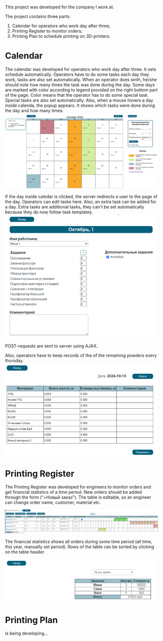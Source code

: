 This project was developed for the company I work at.

The project contains three parts:
1. Calendar for operators who work day after three;
2. Printing Register to monitor orders;
3. Printing Plan to schedule printing on 3D-printers.

# Calendar
The calendar was developed for operators who work day after three. It sets schedule automatically.
Operators have to do some tasks each day they work, tasks are also set automatically. When an operator does smth, he/she should note how many times the task was done during the day.
Some days are marked with color according to legend provided on the right bottom part of the page. Color means that the operator has to do some special task. Special tasks are also set automatically.
Also, when a mouse hovers a day inside calenda, the popup appears. It shows which tasks were done during the day and how many times.
![calendar](images/calendar.png)

If the day inside caledar is clicked, the server redirects a user to the page of the day. Operators can edit tasks here. Also, an extra task can be added for a day. Extra tasks are additional tasks, they can't be set automatically because they do now follow task templates.
![edit_day](images/edit_day.png)

POST-requests are sent to server using AJAX.

Also, operators have to keep records of the of the remaining powders every thursday.
![material_table](images/material_table.png)

# Printing Register
The Printing Register was developed for engineers to monitor orders and get financial statistics of a time period. 
New orders should be added through the form ("+Новый заказ").
The table is editable, so an engineer can change order name, customer, material etc. 

![orders_table](images/orders_table.png)

The financial statistics shows all orders during some time period (all time, this year, manually set period). Rows of the table can be sorted by clicking on the table header.

![finantial_statistics](images/finantial_statistics.png)

# Printing Plan
Is being developing...
